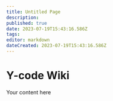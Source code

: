 ```yaml
---
title: Untitled Page
description: 
published: true
date: 2023-07-19T15:43:16.586Z
tags: 
editor: markdown
dateCreated: 2023-07-19T15:43:16.586Z
---
```


# Y-code Wiki
Your content here